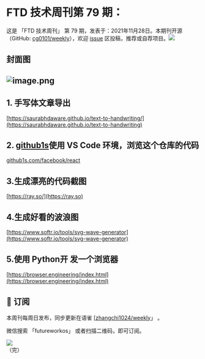 # FTD 技术周刊第 79 期：
这是 「FTD 技术周刊」 第 79 期，发表于：2021年11月28日。本期刊开源（GitHub: [cg0101/weekly](https://github.com/cg0101/weekly)），欢迎 [issue](https://github.com/cg0101/weekly/issues) 区投稿，推荐或自荐项目。![](https://visitor-badge.glitch.me/badge?page_id=cg0101.weekly) <a href="https://www.linkedin.com/in/%E9%A9%B0-%E5%BC%A0-60669710a/">
        </a>
## 封面图


## ![image.png](https://cdn.nlark.com/yuque/0/2021/png/132503/1637749081782-10532cc5-f10b-4597-8890-fdbfd25a11a8.png#clientId=ub1248791-9af6-4&crop=0&crop=0&crop=1&crop=1&from=paste&height=391&id=ua49bc93f&margin=%5Bobject%20Object%5D&name=image.png&originHeight=782&originWidth=1080&originalType=binary&ratio=1&rotation=0&showTitle=false&size=1539980&status=done&style=none&taskId=u433ff391-90e9-463d-825e-79669a1963c&title=&width=540)
## 1. 手写体文章导出 
[https://saurabhdaware.github.io/text-to-handwriting/](https://saurabhdaware.github.io/text-to-handwriting)
## 2. [github1s](https://github.com/conwnet/github1s)使用 VS Code 环境，浏览这个仓库的代码
[github1s.com/facebook/react](http://github1s.com)

## 3.生成漂亮的代码截图 
[https://ray.so/](https://ray.so)

## 4.生成好看的波浪图 
[https://www.softr.io/tools/svg-wave-generator](https://www.softr.io/tools/svg-wave-generator)

## 5.使用 Python开 发一个浏览器 
[https://browser.engineering/index.html](https://browser.engineering/index.html)



## 📅 订阅
本周刊每周日发布，同步更新在语雀 [[zhangchi1024/weekly](https://www.yuque.com/zhangchi1024/weekly)」 。


微信搜索 「futureworkos」 或者扫描二维码，即可订阅。
<div align="left"> <img src="https://cdn.nlark.com/yuque/0/2021/jpeg/132503/1640750963398-e8538e9e-6b96-46f7-abff-c93b56bdd377.jpeg?x-oss-process=image%2Fwatermark%2Ctype_d3F5LW1pY3JvaGVp%2Csize_36%2Ctext_5byg6amw%2Ccolor_FFFFFF%2Cshadow_50%2Ct_80%2Cg_se%2Cx_10%2Cy_10%2Fresize%2Cw_426%2Climit_0" ></div>
    （完）